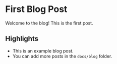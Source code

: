 # First Blog Post

Welcome to the blog! This is the first post.

## Highlights

- This is an example blog post.
- You can add more posts in the `docs/blog` folder.
